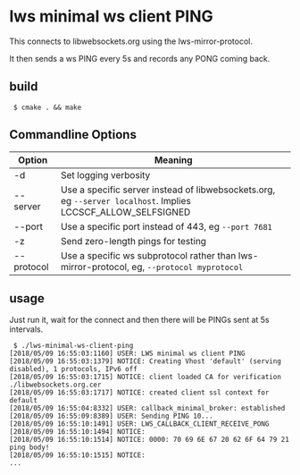 # lws minimal ws client PING

This connects to libwebsockets.org using the lws-mirror-protocol.

It then sends a ws PING every 5s and records any PONG coming back.

## build

```
 $ cmake . && make
```

## Commandline Options

Option|Meaning
---|---
-d|Set logging verbosity
--server|Use a specific server instead of libwebsockets.org, eg `--server localhost`.  Implies LCCSCF_ALLOW_SELFSIGNED
--port|Use a specific port instead of 443, eg `--port 7681`
-z|Send zero-length pings for testing
--protocol|Use a specific ws subprotocol rather than lws-mirror-protocol, eg, `--protocol myprotocol`

## usage

Just run it, wait for the connect and then there will be PINGs sent
at 5s intervals.

```
 $ ./lws-minimal-ws-client-ping
[2018/05/09 16:55:03:1160] USER: LWS minimal ws client PING
[2018/05/09 16:55:03:1379] NOTICE: Creating Vhost 'default' (serving disabled), 1 protocols, IPv6 off
[2018/05/09 16:55:03:1715] NOTICE: client loaded CA for verification ./libwebsockets.org.cer
[2018/05/09 16:55:03:1717] NOTICE: created client ssl context for default
[2018/05/09 16:55:04:8332] USER: callback_minimal_broker: established
[2018/05/09 16:55:09:8389] USER: Sending PING 10...
[2018/05/09 16:55:10:1491] USER: LWS_CALLBACK_CLIENT_RECEIVE_PONG
[2018/05/09 16:55:10:1494] NOTICE: 
[2018/05/09 16:55:10:1514] NOTICE: 0000: 70 69 6E 67 20 62 6F 64 79 21                      ping body!      
[2018/05/09 16:55:10:1515] NOTICE: 
...
```

